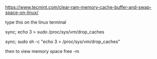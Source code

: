 https://www.tecmint.com/clear-ram-memory-cache-buffer-and-swap-space-on-linux/


type this on the linux terminal 

sync; echo 3 > sudo /proc/sys/vm/drop_caches


sync; sudo sh -c "echo 3 > /proc/sys/vm/drop_caches"

then to view memory space
free -m